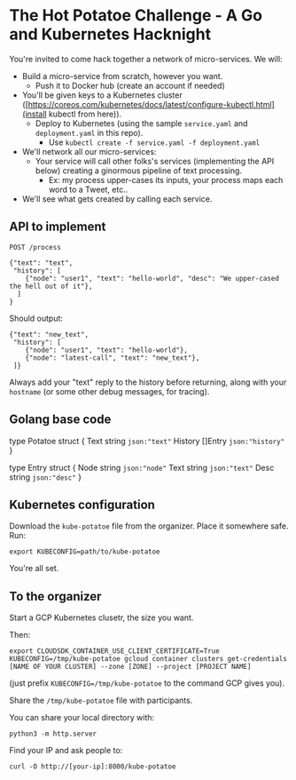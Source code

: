 The Hot Potatoe Challenge - A Go and Kubernetes Hacknight
=========================================================

You're invited to come hack together a network of micro-services. We will:

* Build a micro-service from scratch, however you want.
  * Push it to Docker hub (create an account if needed)
* You'll be given keys to a Kubernetes cluster ([https://coreos.com/kubernetes/docs/latest/configure-kubectl.html](install kubectl from here)).
  * Deploy to Kubernetes (using the sample `service.yaml` and `deployment.yaml` in this repo).
    * Use `kubectl create -f service.yaml -f deployment.yaml`
* We'll network all our micro-services:
  * Your service will call other folks's services (implementing the API below)
    creating a ginormous pipeline of text processing.
    * Ex: my process upper-cases its inputs, your process maps each word to a Tweet, etc..
* We'll see what gets created by calling each service.


API to implement
----------------

`POST /process`

```
{"text": "text",
 "history": [
    {"node": "user1", "text": "hello-world", "desc": "We upper-cased the hell out of it"},
  ]
}
```

Should output:

```
{"text": "new_text",
 "history": [
    {"node": "user1", "text": "hello-world"},
    {"node": "latest-call", "text": "new_text"},
 ]}
```

Always add your "text" reply to the history before returning, along
with your `hostname` (or some other debug messages, for tracing).


Golang base code
----------------

type Potatoe struct {
    Text    string  `json:"text"`
    History []Entry `json:"history"`
}

type Entry struct {
    Node string `json:"node"`
    Text string `json:"text"`
    Desc string `json:"desc"`
}


Kubernetes configuration
------------------------

Download the `kube-potatoe` file from the organizer. Place it somewhere safe. Run:

    export KUBECONFIG=path/to/kube-potatoe

You're all set.


To the organizer
----------------

Start a GCP Kubernetes clusetr, the size you want.

Then:

    export CLOUDSDK_CONTAINER_USE_CLIENT_CERTIFICATE=True
    KUBECONFIG=/tmp/kube-potatoe gcloud container clusters get-credentials [NAME OF YOUR CLUSTER] --zone [ZONE] --project [PROJECT NAME]

(just prefix `KUBECONFIG=/tmp/kube-potatoe` to the command GCP gives you).

Share the `/tmp/kube-potatoe` file with participants.

You can share your local directory with:

    python3 -m http.server

Find your IP and ask people to:

    curl -O http://[your-ip]:8000/kube-potatoe
